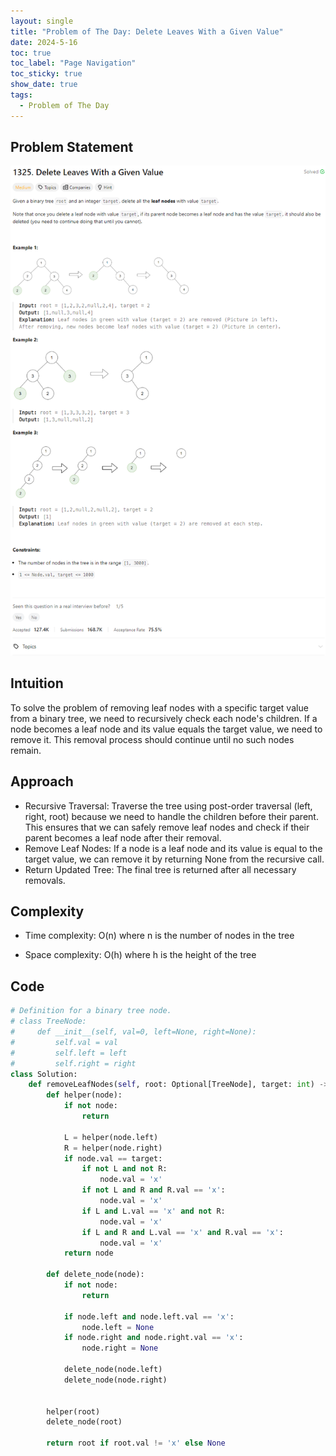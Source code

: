 ```yaml
---
layout: single
title: "Problem of The Day: Delete Leaves With a Given Value"
date: 2024-5-16
toc: true
toc_label: "Page Navigation"
toc_sticky: true
show_date: true
tags:
  - Problem of The Day
---
```


## Problem Statement

![problem-1325](/assets/images/2024-05-16_22-47-14-problem-1325.png)

## Intuition

To solve the problem of removing leaf nodes with a specific target value from a binary tree, we need to recursively check each node's children. If a node becomes a leaf node and its value equals the target value, we need to remove it. This removal process should continue until no such nodes remain.

## Approach

- Recursive Traversal: Traverse the tree using post-order traversal (left, right, root) because we need to handle the children before their parent. This ensures that we can safely remove leaf nodes and check if their parent becomes a leaf node after their removal.
- Remove Leaf Nodes: If a node is a leaf node and its value is equal to the target value, we can remove it by returning None from the recursive call.
- Return Updated Tree: The final tree is returned after all necessary removals.

## Complexity

- Time complexity:
  O(n) where n is the number of nodes in the tree

- Space complexity:
  O(h) where h is the height of the tree

## Code

```python
# Definition for a binary tree node.
# class TreeNode:
#     def __init__(self, val=0, left=None, right=None):
#         self.val = val
#         self.left = left
#         self.right = right
class Solution:
    def removeLeafNodes(self, root: Optional[TreeNode], target: int) -> Optional[TreeNode]:
        def helper(node):
            if not node:
                return

            L = helper(node.left)
            R = helper(node.right)
            if node.val == target:
                if not L and not R:
                    node.val = 'x'
                if not L and R and R.val == 'x':
                    node.val = 'x'
                if L and L.val == 'x' and not R:
                    node.val = 'x'
                if L and R and L.val == 'x' and R.val == 'x':
                    node.val = 'x'
            return node

        def delete_node(node):
            if not node:
                return

            if node.left and node.left.val == 'x':
                node.left = None
            if node.right and node.right.val == 'x':
                node.right = None

            delete_node(node.left)
            delete_node(node.right)


        helper(root)
        delete_node(root)

        return root if root.val != 'x' else None
```
